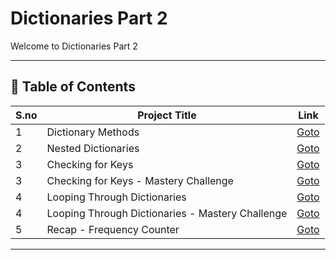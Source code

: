 # Dictionaries Part 2

Welcome to Dictionaries Part 2

---

## 📅 Table of Contents

| S.no | Project Title                                      | Link                                                                  |
|------|----------------------------------------------------|-----------------------------------------------------------------------|
| 1    | Dictionary Methods                                 | [Goto](1_Dictionary_Methods/README.md)                                |
| 2    | Nested Dictionaries                                | [Goto](2_Nested_Dictionaries/README.md)                               |
| 3    | Checking for Keys                                  | [Goto](3_Checking_for_Keys/README.md)                                 |
| 3    | Checking for Keys - Mastery Challenge              | [Goto](3_Checking_for_Keys/mastery_challenge/README.md)               |
| 4    | Looping Through Dictionaries                       | [Goto](4_Looping_Through_Dictionaries/README.md)                      |
| 4    | Looping Through Dictionaries - Mastery Challenge   | [Goto](4_Looping_Through_Dictionaries/mastery_challenge/README.md)    |
| 5    | Recap - Frequency Counter                          | [Goto](5_Recap_Frequency_Counter/README.md)                           | 



---

